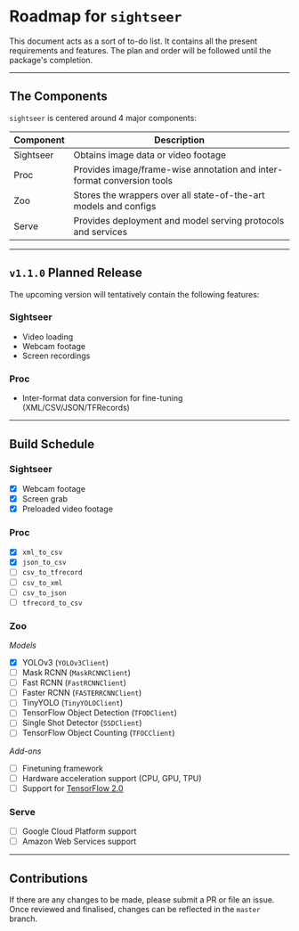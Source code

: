 # Roadmap for `sightseer`

This document acts as a sort of to-do list. It contains all the present requirements and features. The plan and order will be followed until the package's completion.

---

## The Components
`sightseer` is centered around 4 major components:

| Component | Description                                                               |
|-----------|---------------------------------------------------------------------------|
| Sightseer | Obtains image data or video footage                                       |
| Proc      | Provides image/frame-wise annotation and inter-format conversion tools    |
| Zoo       | Stores the wrappers over all state-of-the-art models and configs          |
| Serve     | Provides deployment and model serving protocols and services              |

---

## `v1.1.0` Planned Release

The upcoming version will tentatively contain the following features:

### Sightseer
- Video loading
- Webcam footage
- Screen recordings 

### Proc
- Inter-format data conversion for fine-tuning (XML/CSV/JSON/TFRecords)

---

## Build Schedule

### Sightseer

- [x] Webcam footage
- [x] Screen grab
- [x] Preloaded video footage

### Proc

- [x] `xml_to_csv`
- [x] `json_to_csv`
- [ ] `csv_to_tfrecord`
- [ ] `csv_to_xml`
- [ ] `csv_to_json`
- [ ] `tfrecord_to_csv`

### Zoo 

*Models*

- [x] YOLOv3 (`YOLOv3Client`)
- [ ] Mask RCNN (`MaskRCNNClient`)
- [ ] Fast RCNN (`FastRCNNClient`)
- [ ] Faster RCNN (`FASTERRCNNClient`)
- [ ] TinyYOLO (`TinyYOLOClient`)
- [ ] TensorFlow Object Detection (`TFODClient`)
- [ ] Single Shot Detector (`SSDClient`)
- [ ] TensorFlow Object Counting (`TFOCClient`)

*Add-ons*

- [ ] Finetuning framework
- [ ] Hardware acceleration support (CPU, GPU, TPU)
- [ ] Support for [TensorFlow 2.0](https://www.tensorflow.org/guide/effective_tf2)

### Serve

- [ ] Google Cloud Platform support
- [ ] Amazon Web Services support

---

## Contributions

If there are any changes to be made, please submit a PR or file an issue. Once reviewed and finalised, changes can be reflected in the `master` branch.